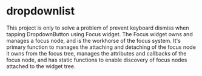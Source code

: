 # dropdownlist

This project is only to solve a problem of prevent keyboard dismiss when tapping DropdownButton using Focus widget.
The Focus widget owns and manages a focus node, and is the workhorse of the focus system. 
It's primary function to  manages the attaching and detaching of the focus node it owns from the focus tree,
manages the attributes and callbacks of the focus node, and has static functions to enable discovery of focus nodes attached to the widget tree.
